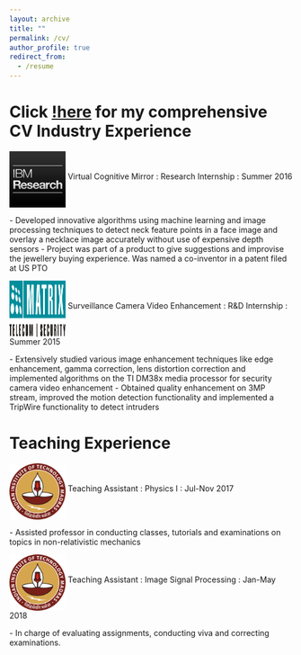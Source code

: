 ```yaml
---
layout: archive
title: ""
permalink: /cv/
author_profile: true
redirect_from:
  - /resume
---
```

Click [!here](https://anshulbshah.github.io/files/Anshul.pdf) for my comprehensive CV
Industry Experience
======
<p> <img src="/images/ibm.jpg" alt="Smiley face" align="middle" style="width:100px;height:100px;">    Virtual Cognitive Mirror : Research Internship : Summer 2016</p> 
 - Developed innovative algorithms using machine learning and image processing techniques to detect neck feature points in a face image and overlay a necklace image accurately without use of expensive depth sensors
 - Project was part of a product to give suggestions and improvise the jewellery buying experience. Was named a co-inventor in a patent filed at US PTO
 
<p> <img src="/images/matrix.jpg" alt="Smiley face" align="middle" style="width:100px;height:100px;">    Surveillance Camera Video Enhancement : R&D Internship : Summer 2015</p> 
 - Extensively studied various image enhancement techniques like edge enhancement, gamma correction, lens distortion correction and implemented algorithms on the TI DM38x media processor for security camera video enhancement
 - Obtained quality enhancement on 3MP stream, improved the motion detection functionality and implemented a TripWire functionality to detect intruders

Teaching Experience
======
<p> <img src="/images/logo.png" alt="Smiley face" align="middle" style="width:100px;height:100px;">    Teaching Assistant : Physics I : Jul-Nov 2017</p>
  - Assisted professor in conducting classes, tutorials and examinations on topics in non-relativistic mechanics

<p> <img src="/images/logo.png" alt="Smiley face" align="middle" style="width:100px;height:100px;">    Teaching Assistant : Image Signal Processing : Jan-May 2018</p>
  - In charge of evaluating assignments, conducting viva and correcting examinations.

  
